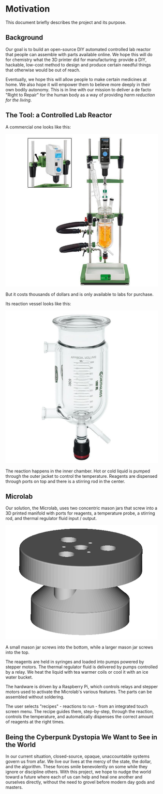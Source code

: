 # Motivation

This document briefly describes the project and its purpose.

## Background

Our goal is to build an open-source DIY automated controlled lab reactor that
people can assemble with parts available online. We hope this will do for chemistry
what the 3D printer did for manufacturing: provide a DIY, hackable, low-cost method to design and produce certain needful things that otherwise would be out of reach.

Eventually, we hope this will allow people to make certain medicines at home. We also hope it will empower them to believe more deeply in their own bodily autonomy. This is in line with our mission to deliver a de facto "Right to Repair" for the human body as a way of providing *harm reduction for the living*.

## The Tool: a Controlled Lab Reactor

A commercial one looks like this:

![commercial lab reactor](media/commercial-lab-reactor.jpg)

But it costs thousands of dollars and is only available to labs for purchase.

Its reaction vessel looks like this:

![commercial reaction vessel](media/commercial-reaction-vessel.jpg)

The reaction happens in the inner chamber. Hot or cold liquid is pumped
through the outer jacket to control the temperature. Reagents are dispensed
through ports on top and there is a stirring rod in the center.

## Microlab

Our solution, the Microlab, uses two concentric mason jars that
screw into a 3D printed manifold with ports for reagents, a temperature probe, a
stirring rod, and thermal regulator fluid input / output.

![von hippel reactor](media/von-hippel-reactor.png)

A small mason jar screws into the bottom, while a larger mason jar screws into
the top.

The reagents are held in syringes and loaded into pumps powered by stepper motors.
The thermal regulator fluid is delivered by pumps controlled by a relay. We heat the liquid with tea
warmer coils or cool it with an ice water bucket.

The hardware is driven by a Raspberry Pi, which controls relays and stepper motors used to activate the Microlab's various features. The parts can be assembled without soldering.

The user selects "recipes" - reactions to run - from an integrated touch screen menu. The recipe guides them, step-by-step, through the reaction, controls the temperature, and automatically dispenses the correct amount of reagents at the right times.

## Being the Cyberpunk Dystopia We Want to See in the World

In our current situation, closed-source, opaque, unaccountable systems govern us from afar. We live our lives at the mercy of the state, the dollar, and the algorithm. These forces smile benevolently on some while they ignore or discipline others. With this project, we hope to nudge the world toward a future where each of us can help and heal one another and ourselves directly, without the need to grovel before modern day gods and masters.